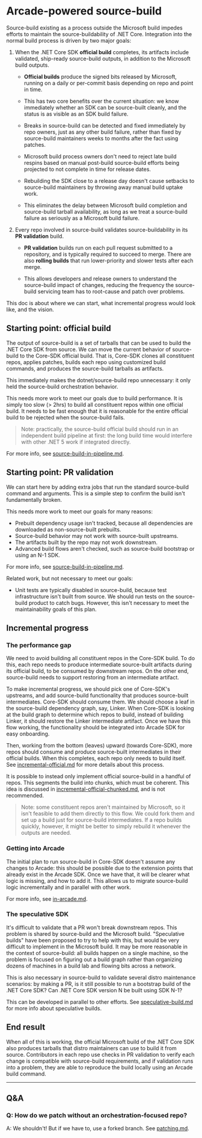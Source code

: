 # Arcade-powered source-build

Source-build existing as a process outside the Microsoft build impedes efforts
to maintain the source-buildability of .NET Core. Integration into the normal
build process is driven by two major goals:

1. When the .NET Core SDK **official build** completes, its artifacts include
   validated, ship-ready source-build outputs, in addition to the Microsoft
   build outputs.

   * **Official builds** produce the signed bits released by Microsoft, running
     on a daily or per-commit basis depending on repo and point in time.

   * This has two core benefits over the current situation: we know immediately
     whether an SDK can be source-built cleanly, and the status is as visible as
     an SDK build failure.

   * Breaks in source-build can be detected and fixed immediately by repo
     owners, just as any other build failure, rather than fixed by source-build
     maintainers weeks to months after the fact using patches.

   * Microsoft build process owners don't need to reject late build respins
     based on manual post-build source-build efforts being projected to not
     complete in time for release dates.

   * Rebuilding the SDK close to a release day doesn't cause setbacks to
     source-build maintainers by throwing away manual build uptake work.

   * This eliminates the delay between Microsoft build completion and
     source-build tarball availability, as long as we treat a source-build
     failure as seriously as a Microsoft build failure.

2. Every repo involved in source-build validates source-buildability in its **PR
   validation** build.

   * **PR validation** builds run on each pull request submitted to a
     repository, and is typically required to succeed to merge. There are also
     **rolling builds** that run lower-priority and slower tests after each
     merge.

   * This allows developers and release owners to understand the source-build
     impact of changes, reducing the frequency the source-build servicing team
     has to root-cause and patch over problems.

This doc is about where we can start, what incremental progress would look like,
and the vision.

## Starting point: official build

The output of source-build is a set of tarballs that can be used to build the
.NET Core SDK from source. We can move the current behavior of source-build to
the Core-SDK official build. That is, Core-SDK clones all constituent repos,
applies patches, builds each repo using customized build commands, and produces
the source-build tarballs as artifacts.

This immediately makes the dotnet/source-build repo unnecessary: it only held
the source-build orchestration behavior.

This needs more work to meet our goals due to build performance. It is simply
too slow (> 2hrs) to build all constituent repos within one official build. It
needs to be fast enough that it is reasonable for the entire official build to
be rejected when the source-build fails.

> Note: practically, the source-build official build should run in an
> independent build pipeline at first: the long build time would interfere with
> other .NET 5 work if integrated directly.

For more info, see [source-build-in-pipeline.md].

## Starting point: PR validation

We can start here by adding extra jobs that run the standard source-build
command and arguments. This is a simple step to confirm the build isn't
fundamentally broken.

This needs more work to meet our goals for many reasons:

* Prebuilt dependency usage isn't tracked, because all dependencies are
  downloaded as non-source-built prebuilts.
* Source-build behavior may not work with source-built upstreams.
* The artifacts built by the repo may not work downstream.
* Advanced build flows aren't checked, such as source-build bootstrap or using
  an N-1 SDK.

For more info, see [source-build-in-pipeline.md].

Related work, but not necessary to meet our goals:

* Unit tests are typically disabled in source-build, because test infrastructure
  isn't built from source. We should run tests on the source-build product to
  catch bugs. However, this isn't necessary to meet the maintainability goals of
  this plan.

## Incremental progress

### The performance gap
We need to avoid building all constituent repos in the Core-SDK build. To do
this, each repo needs to produce intermediate source-built artifacts during its
official build, to be consumed by downstream repos. On the other end,
source-build needs to support restoring from an intermediate artifact.

To make incremental progress, we should pick one of Core-SDK's upstreams, and
add source-build functionality that produces source-built intermediates.
Core-SDK should consume them. We should choose a leaf in the source-build
dependency graph, say, Linker. When Core-SDK is looking at the build graph to
determine which repos to build, instead of building Linker, it should restore
the Linker intermediate artifact. Once we have this flow working, the
functionality should be integrated into Arcade SDK for easy onboarding.

Then, working from the bottom (leaves) upward (towards Core-SDK), more repos
should consume and produce source-built intermediates in their official builds.
When this completes, each repo only needs to build itself. See
[incremental-official.md] for more details about this process.

It is possible to instead only implement official source-build in a handful of
repos. This segments the build into chunks, which must be coherent. This idea is
discussed in [incremental-official-chunked.md], and is not recommended.

> Note: some constituent repos aren't maintained by Microsoft, so it isn't
> feasible to add them directly to this flow. We could fork them and set up a
> build just for source-build intermediates. If a repo builds quickly, however,
> it might be better to simply rebuild it whenever the outputs are needed.

### Getting into Arcade
The initial plan to run source-build in Core-SDK doesn't assume any changes to
Arcade: this should be possible due to the extension points that already exist
in the Arcade SDK. Once we have that, it will be clearer what logic is missing,
and how to add it. This allows us to migrate source-build logic incrementally
and in parallel with other work.

For more info, see [in-arcade.md].

### The speculative SDK
It's difficult to validate that a PR won't break downstream repos. This problem
is shared by source-build and the Microsoft build. "Speculative builds" have
been proposed to try to help with this, but would be very difficult to implement
in the Microsoft build. It may be more reasonable in the context of
source-build: all builds happen on a single machine, so the problem is focused
on figuring out a build graph rather than organizing dozens of machines in a
build lab and flowing bits across a network.

This is also necessary in source-build to validate several distro maintenance
scenarios: by making a PR, is it still possible to run a bootstrap build of the
.NET Core SDK? Can .NET Core SDK version N be built using SDK N-1?

This can be developed in parallel to other efforts. See [speculative-build.md]
for more info about speculative builds.

## End result

When all of this is working, the official Microsoft build of the .NET Core SDK
also produces tarballs that distro maintainers can use to build it from source.
Contributors in each repo use checks in PR validation to verify each change is
compatible with source-build requirements, and if validation runs into a
problem, they are able to reproduce the build locally using an Arcade build
command.

---

## Q&A

### Q: How do we patch without an orchestration-focused repo?
A: We shouldn't! But if we have to, use a forked branch. See
[patching.md](patching.md).


[in-arcade.md]: in-arcade.md
[incremental-official-chunked.md]: incremental-official-chunked.md
[incremental-official.md]: incremental-official.md
[source-build-in-pipeline.md]: source-build-in-pipeline.md
[speculative-build.md]: speculative-build.md
